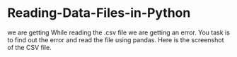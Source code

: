 # Reading-Data-Files-in-Python
we are getting While reading the .csv file we are getting an error. You task is to find out the error and read the file using pandas. Here is the screenshot of the CSV file.
